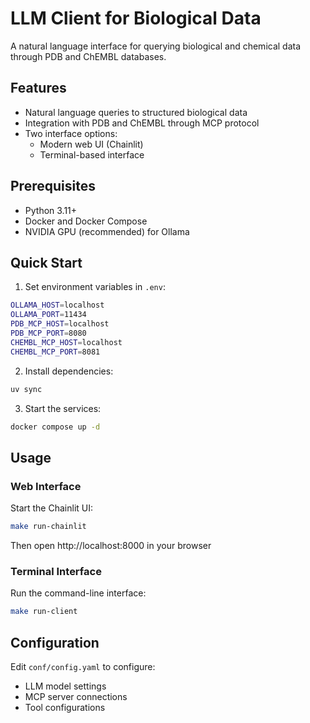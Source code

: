 # LLM Client for Biological Data

A natural language interface for querying biological and chemical data through PDB and ChEMBL databases.

## Features

- Natural language queries to structured biological data
- Integration with PDB and ChEMBL through MCP protocol
- Two interface options:
  - Modern web UI (Chainlit)
  - Terminal-based interface

## Prerequisites

- Python 3.11+
- Docker and Docker Compose
- NVIDIA GPU (recommended) for Ollama

## Quick Start

1. Set environment variables in `.env`:
```bash
OLLAMA_HOST=localhost
OLLAMA_PORT=11434
PDB_MCP_HOST=localhost
PDB_MCP_PORT=8080
CHEMBL_MCP_HOST=localhost
CHEMBL_MCP_PORT=8081
```

2. Install dependencies:
```bash
uv sync
```

3. Start the services:
```bash
docker compose up -d
```

## Usage

### Web Interface

Start the Chainlit UI:
```bash
make run-chainlit
```
Then open http://localhost:8000 in your browser

### Terminal Interface

Run the command-line interface:
```bash
make run-client
```

## Configuration

Edit `conf/config.yaml` to configure:
- LLM model settings
- MCP server connections
- Tool configurations
